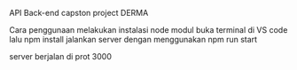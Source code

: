 API Back-end capston project DERMA

Cara penggunaan 
melakukan instalasi node modul buka terminal di VS code lalu npm install
jalankan server dengan menggunakan npm run start

server berjalan di prot 3000

